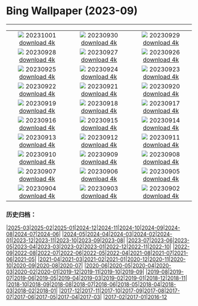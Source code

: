 # Bing Wallpaper (2023-09)
**************
| | | |
| :----: | :----: | :----: |
| ![](https://www.bing.com/th?id=OHR.LakeBledSunrise_JA-JP6531539874_1920x1080.jpg) 20231001 [download 4k](https://www.bing.com/th?id=OHR.LakeBledSunrise_JA-JP6531539874_UHD.jpg) | ![](https://www.bing.com/th?id=OHR.ShenandoahFoliage_JA-JP6899643261_1920x1080.jpg) 20230930 [download 4k](https://www.bing.com/th?id=OHR.ShenandoahFoliage_JA-JP6899643261_UHD.jpg) | ![](https://www.bing.com/th?id=OHR.HarvestMoon2023_JA-JP6232701669_1920x1080.jpg) 20230929 [download 4k](https://www.bing.com/th?id=OHR.HarvestMoon2023_JA-JP6232701669_UHD.jpg) |
| ![](https://www.bing.com/th?id=OHR.MaritimeDay_JA-JP6354094674_1920x1080.jpg) 20230928 [download 4k](https://www.bing.com/th?id=OHR.MaritimeDay_JA-JP6354094674_UHD.jpg) | ![](https://www.bing.com/th?id=OHR.CapriKrupp_JA-JP5333872542_1920x1080.jpg) 20230927 [download 4k](https://www.bing.com/th?id=OHR.CapriKrupp_JA-JP5333872542_UHD.jpg) | ![](https://www.bing.com/th?id=OHR.VeniceSkatePark_JA-JP4662081868_1920x1080.jpg) 20230926 [download 4k](https://www.bing.com/th?id=OHR.VeniceSkatePark_JA-JP4662081868_UHD.jpg) |
| ![](https://www.bing.com/th?id=OHR.GlacierBayOtter_JA-JP4374732070_1920x1080.jpg) 20230925 [download 4k](https://www.bing.com/th?id=OHR.GlacierBayOtter_JA-JP4374732070_UHD.jpg) | ![](https://www.bing.com/th?id=OHR.FraserRiverBC_JA-JP3101600777_1920x1080.jpg) 20230924 [download 4k](https://www.bing.com/th?id=OHR.FraserRiverBC_JA-JP3101600777_UHD.jpg) | ![](https://www.bing.com/th?id=OHR.Qiufen2023_JA-JP6160561062_1920x1080.jpg) 20230923 [download 4k](https://www.bing.com/th?id=OHR.Qiufen2023_JA-JP6160561062_UHD.jpg) |
| ![](https://www.bing.com/th?id=OHR.ShamwariRhino_JA-JP0625327477_1920x1080.jpg) 20230922 [download 4k](https://www.bing.com/th?id=OHR.ShamwariRhino_JA-JP0625327477_UHD.jpg) | ![](https://www.bing.com/th?id=OHR.NobelNorway_JA-JP2271090168_1920x1080.jpg) 20230921 [download 4k](https://www.bing.com/th?id=OHR.NobelNorway_JA-JP2271090168_UHD.jpg) | ![](https://www.bing.com/th?id=OHR.ArkadiaPark_JA-JP2000756191_1920x1080.jpg) 20230920 [download 4k](https://www.bing.com/th?id=OHR.ArkadiaPark_JA-JP2000756191_UHD.jpg) |
| ![](https://www.bing.com/th?id=OHR.OktoberfestWorkers_JA-JP1759437579_1920x1080.jpg) 20230919 [download 4k](https://www.bing.com/th?id=OHR.OktoberfestWorkers_JA-JP1759437579_UHD.jpg) | ![](https://www.bing.com/th?id=OHR.AgedDay2023_JA-JP1020086931_1920x1080.jpg) 20230918 [download 4k](https://www.bing.com/th?id=OHR.AgedDay2023_JA-JP1020086931_UHD.jpg) | ![](https://www.bing.com/th?id=OHR.CubanTody_JA-JP0587764266_1920x1080.jpg) 20230917 [download 4k](https://www.bing.com/th?id=OHR.CubanTody_JA-JP0587764266_UHD.jpg) |
| ![](https://www.bing.com/th?id=OHR.SplugenPass_JA-JP0320283828_1920x1080.jpg) 20230916 [download 4k](https://www.bing.com/th?id=OHR.SplugenPass_JA-JP0320283828_UHD.jpg) | ![](https://www.bing.com/th?id=OHR.Antilles_JA-JP0033254185_1920x1080.jpg) 20230915 [download 4k](https://www.bing.com/th?id=OHR.Antilles_JA-JP0033254185_UHD.jpg) | ![](https://www.bing.com/th?id=OHR.MongoliaHorses_JA-JP9826935839_1920x1080.jpg) 20230914 [download 4k](https://www.bing.com/th?id=OHR.MongoliaHorses_JA-JP9826935839_UHD.jpg) |
| ![](https://www.bing.com/th?id=OHR.HemakutaHill_JA-JP9592522804_1920x1080.jpg) 20230913 [download 4k](https://www.bing.com/th?id=OHR.HemakutaHill_JA-JP9592522804_UHD.jpg) | ![](https://www.bing.com/th?id=OHR.NorthSeaStairs_JA-JP9369020397_1920x1080.jpg) 20230912 [download 4k](https://www.bing.com/th?id=OHR.NorthSeaStairs_JA-JP9369020397_UHD.jpg) | ![](https://www.bing.com/th?id=OHR.AyutthayaTemple_JA-JP9148081636_1920x1080.jpg) 20230911 [download 4k](https://www.bing.com/th?id=OHR.AyutthayaTemple_JA-JP9148081636_UHD.jpg) |
| ![](https://www.bing.com/th?id=OHR.WalrusSvalbard_JA-JP8892338730_1920x1080.jpg) 20230910 [download 4k](https://www.bing.com/th?id=OHR.WalrusSvalbard_JA-JP8892338730_UHD.jpg) | ![](https://www.bing.com/th?id=OHR.DoubleNinth2023_JA-JP8635175549_1920x1080.jpg) 20230909 [download 4k](https://www.bing.com/th?id=OHR.DoubleNinth2023_JA-JP8635175549_UHD.jpg) | ![](https://www.bing.com/th?id=OHR.BathCircus_JA-JP8331862616_1920x1080.jpg) 20230908 [download 4k](https://www.bing.com/th?id=OHR.BathCircus_JA-JP8331862616_UHD.jpg) |
| ![](https://www.bing.com/th?id=OHR.CamelsAbove_JA-JP0843147206_1920x1080.jpg) 20230907 [download 4k](https://www.bing.com/th?id=OHR.CamelsAbove_JA-JP0843147206_UHD.jpg) | ![](https://www.bing.com/th?id=OHR.CreteHarbor_JA-JP0584096203_1920x1080.jpg) 20230906 [download 4k](https://www.bing.com/th?id=OHR.CreteHarbor_JA-JP0584096203_UHD.jpg) | ![](https://www.bing.com/th?id=OHR.MountSegla_JA-JP0339074008_1920x1080.jpg) 20230905 [download 4k](https://www.bing.com/th?id=OHR.MountSegla_JA-JP0339074008_UHD.jpg) |
| ![](https://www.bing.com/th?id=OHR.PassauSunsetJune_JA-JP0027528373_1920x1080.jpg) 20230904 [download 4k](https://www.bing.com/th?id=OHR.PassauSunsetJune_JA-JP0027528373_UHD.jpg) | ![](https://www.bing.com/th?id=OHR.ManhattanAerial_JA-JP9680462311_1920x1080.jpg) 20230903 [download 4k](https://www.bing.com/th?id=OHR.ManhattanAerial_JA-JP9680462311_UHD.jpg) | ![](https://www.bing.com/th?id=OHR.TinyHummer_JA-JP9296717974_1920x1080.jpg) 20230902 [download 4k](https://www.bing.com/th?id=OHR.TinyHummer_JA-JP9296717974_UHD.jpg) |

### 历史归档：

|[2025-03](/2025-03/2025-03.md)|[2025-02](/2025-02/2025-02.md)|[2025-01](/2025-01/2025-01.md)|[2024-12](/2024-12/2024-12.md)|[2024-11](/2024-11/2024-11.md)|[2024-10](/2024-10/2024-10.md)|[2024-09](/2024-09/2024-09.md)|[2024-08](/2024-08/2024-08.md)|[2024-07](/2024-07/2024-07.md)|[2024-06](/2024-06/2024-06.md)|
|[2024-05](/2024-05/2024-05.md)|[2024-04](/2024-04/2024-04.md)|[2024-03](/2024-03/2024-03.md)|[2024-02](/2024-02/2024-02.md)|[2024-01](/2024-01/2024-01.md)|[2023-12](/2023-12/2023-12.md)|[2023-11](/2023-11/2023-11.md)|[2023-10](/2023-10/2023-10.md)|[2023-09](/2023-09/2023-09.md)|[2023-08](/2023-08/2023-08.md)|
|[2023-07](/2023-07/2023-07.md)|[2023-06](/2023-06/2023-06.md)|[2023-05](/2023-05/2023-05.md)|[2023-04](/2023-04/2023-04.md)|[2023-03](/2023-03/2023-03.md)|[2023-02](/2023-02/2023-02.md)|[2023-01](/2023-01/2023-01.md)|[2022-12](/2022-12/2022-12.md)|[2022-11](/2022-11/2022-11.md)|[2022-10](/2022-10/2022-10.md)|
|[2022-09](/2022-09/2022-09.md)|[2022-08](/2022-08/2022-08.md)|[2022-07](/2022-07/2022-07.md)|[2022-06](/2022-06/2022-06.md)|[2022-05](/2022-05/2022-05.md)|[2022-04](/2022-04/2022-04.md)|[2021-08](/2021-08/2021-08.md)|[2021-07](/2021-07/2021-07.md)|[2021-06](/2021-06/2021-06.md)|[2021-05](/2021-05/2021-05.md)|
|[2021-04](/2021-04/2021-04.md)|[2021-03](/2021-03/2021-03.md)|[2021-02](/2021-02/2021-02.md)|[2021-01](/2021-01/2021-01.md)|[2020-12](/2020-12/2020-12.md)|[2020-11](/2020-11/2020-11.md)|[2020-10](/2020-10/2020-10.md)|[2020-09](/2020-09/2020-09.md)|[2020-08](/2020-08/2020-08.md)|[2020-07](/2020-07/2020-07.md)|
|[2020-06](/2020-06/2020-06.md)|[2020-05](/2020-05/2020-05.md)|[2020-04](/2020-04/2020-04.md)|[2020-03](/2020-03/2020-03.md)|[2020-02](/2020-02/2020-02.md)|[2020-01](/2020-01/2020-01.md)|[2019-12](/2019-12/2019-12.md)|[2019-11](/2019-11/2019-11.md)|[2019-10](/2019-10/2019-10.md)|[2019-09](/2019-09/2019-09.md)|
|[2019-08](/2019-08/2019-08.md)|[2019-07](/2019-07/2019-07.md)|[2019-06](/2019-06/2019-06.md)|[2019-05](/2019-05/2019-05.md)|[2019-04](/2019-04/2019-04.md)|[2019-03](/2019-03/2019-03.md)|[2019-02](/2019-02/2019-02.md)|[2019-01](/2019-01/2019-01.md)|[2018-12](/2018-12/2018-12.md)|[2018-11](/2018-11/2018-11.md)|
|[2018-10](/2018-10/2018-10.md)|[2018-09](/2018-09/2018-09.md)|[2018-08](/2018-08/2018-08.md)|[2018-07](/2018-07/2018-07.md)|[2018-06](/2018-06/2018-06.md)|[2018-05](/2018-05/2018-05.md)|[2018-04](/2018-04/2018-04.md)|[2018-03](/2018-03/2018-03.md)|[2018-02](/2018-02/2018-02.md)|[2018-01](/2018-01/2018-01.md)|
|[2017-12](/2017-12/2017-12.md)|[2017-11](/2017-11/2017-11.md)|[2017-10](/2017-10/2017-10.md)|[2017-09](/2017-09/2017-09.md)|[2017-08](/2017-08/2017-08.md)|[2017-07](/2017-07/2017-07.md)|[2017-06](/2017-06/2017-06.md)|[2017-05](/2017-05/2017-05.md)|[2017-04](/2017-04/2017-04.md)|[2017-03](/2017-03/2017-03.md)|
|[2017-02](/2017-02/2017-02.md)|[2017-01](/2017-01/2017-01.md)|[2016-12](/2016-12/2016-12.md)